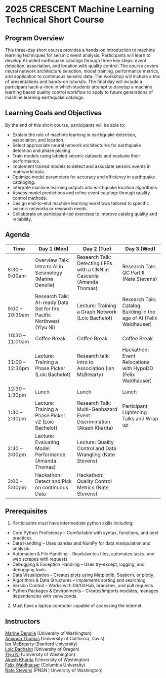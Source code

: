 # 2025 CRESCENT Machine Learning Technical Short Course

## Program Overview
This three-day short course provides a hands-on introduction to machine learning techniques for seismic event analysis. Participants will learn to develop AI-aided earthquake catalogs through three key steps: event detection, association, and location with quality control. The course covers neural network architecture selection, model training, performance metrics, and application to continuous seismic data. The workshop will include a mix of presentations and hands-on tutorials.  The final day will include a participant hack-a-thon in which students attempt to develop a machine learning based quality control workflow to apply to future generations of machine learning earthquake catalogs.

## Learning Goals and Objectives

By the end of this short course, participants will be able to: 

- Explain the role of machine learning in earthquake detection, association, and location. 
- Select appropriate neural network architectures for earthquake detection and phase picking. 
- Train models using labeled seismic datasets and evaluate their performance. 
- Implement trained models to detect and associate seismic events in real-world data. 
- Optimize model parameters for accuracy and efficiency in earthquake cataloging. 
- Integrate machine learning outputs into earthquake location algorithms. 
- Assess model predictions and refine event catalogs through quality control methods. 
- Design end-to-end machine learning workflows tailored to specific seismic networks or research needs. 
- Collaborate on participant-led exercises to improve catalog quality and reliability. 

##  Agenda

| Time             | Day 1 (Mon)                           | Day 2 (Tue)                             | Day 3 (Wed)                              |
|------------------|----------------------------------------|------------------------------------------|-------------------------------------------|
| 8:30 – 9:00am    | Overview Talk: Intro to AI in Seismology (Marine Denolle) | Research Talk: Detecting LFEs with a CNN in Cascadia (Amanda Thomas)   | Research Talk: QC Part II (Nate Stevens)       |
| 9:00 – 10:30am   | Research Talk: AI-ready Data Set for the Pacific Northwest (Yiyu Ni) | Lecture: Training a Graph Network (Loic Bachelot)            | Research Talk: Catalog Building in the age of AI (Felix Waldhauser)             |
| 10:30 – 11:00am  | Coffee Break                          | Coffee Break | Coffee Break                               |
| 11:00 – 12:30pm  | Lecture: Training a Phase Picker (Loïc Bachelot) |  Research talk: Intro to Association (Ian McBrearty)  | Hackathon: Event Relocations with HypoDD (Felix Waldhauser)      |
| 12:30 – 1:30pm   | Lunch                                 | Lunch   | Lunch                                      |
| 1:30 – 2:30pm    | Lecture: Training a Phase Picker v2 (Loïc Bachelot)                   		| Research Talk: Multi-Geohazard Event Discrimination (Akash Kharita)                | Participant Lightening Talks and Wrap up     |
| 2:30 – 3:00pm    | Lecture: Evaluating Model Performance (Amanda Thomas)                      | Lecture: Quality Control and Data Wrangling (Nate Stevens)                 |                                           |
| 3:00 – 5:00pm    | Hackathon: Detect and Pick on continuous Data     							| Hackathon: Quality Control Metrics (Nate Stevens)     |                                           |


## Prerequisites  

1. Participants must have intermediate python skills including: 

- Core Python Proficiency – Comfortable with syntax, functions, and best practices. 
- Data Handling – Uses pandas and NumPy for data manipulation and analysis. 
- Automation & File Handling – Reads/writes files, automates tasks, and web scrapes with requests. 
- Debugging & Exception Handling – Uses try-except, logging, and debugging tools. 
- Data Visualization – Creates plots using Matplotlib, Seaborn, or plotly. 
- Algorithms & Data Structures – Implements sorting and searching 
- Version Control – Works with Git/GitHub, branches, and pull requests. 
- Python Packages & Environments – Creates/imports modules, manages dependencies with venv/conda.

2. Must have a laptop computer capable of accessing the internet. 


## Instructors

[Marine Denolle](https://denolle-lab.github.io/) (University of Washington)<br>
[Amanda Thomas](https://amtseismo.github.io/) (University of California, Davis)<br>
[Ian McBrearty](https://www.researchgate.net/profile/Ian-Mcbrearty) (Stanford University)<br>
[Loïc Bachelot](https://loicbachelot.github.io/) (University of Oregon)<br>
[Yiyu Ni](https://niyiyu.github.io/) (University of Washington)<br>
[Akash Kharita](https://sites.google.com/view/akashkharita/home) (University of Washington)<br>
[Felix Waldhauser](https://www.ldeo.columbia.edu/~felixw/) (Columbia University)<br>
[Nate Stevens](https://www.researchgate.net/profile/Nathan-Stevens-3) (PNSN | Unversity of Washington)<br>
